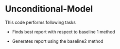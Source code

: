 # Unconditional-Model

This code performs following tasks

- Finds best report with respect to baseline 1 method


- Generates report using the baseline2 method 


